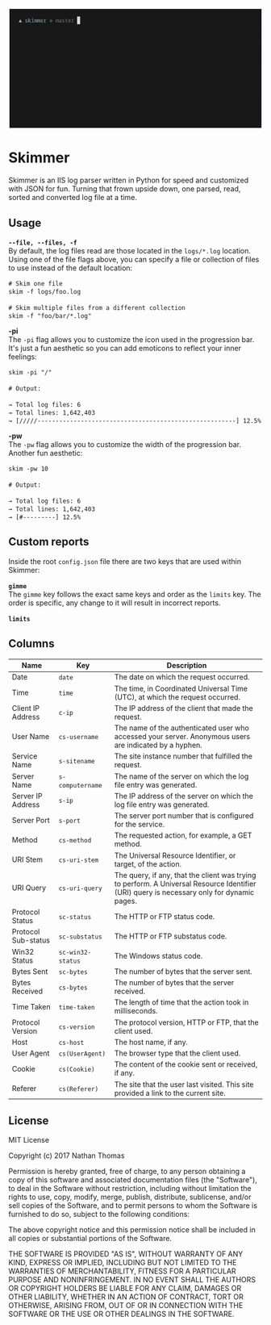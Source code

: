 <p align="center">
    <img src="demo.gif" width="500">
</p>

# Skimmer
Skimmer is an IIS log parser written in Python for speed and customized with JSON for fun. Turning that frown upside down, one parsed, read, sorted and converted log file at a time.

## Usage

**`--file, --files, -f`**  
By default, the log files read are those located in the `logs/*.log` location. Using one of the file flags above, you can specify a file or collection of files to use instead of the default location:

``` shell
# Skim one file
skim -f logs/foo.log

# Skim multiple files from a different collection
skim -f "foo/bar/*.log"
```

**-pi**  
The `-pi` flag allows you to customize the icon used in the progression bar. It's just a fun aesthetic so you can add emoticons to reflect your inner feelings:

``` shell
skim -pi "/"

# Output:

→ Total log files: 6
→ Total lines: 1,642,403
→ [/////-------------------------------------------------------] 12.5%
```

**-pw**  
The `-pw` flag allows you to customize the width of the progression bar. Another fun aesthetic:

``` shell
skim -pw 10

# Output:

→ Total log files: 6
→ Total lines: 1,642,403
→ [#---------] 12.5%
```

## Custom reports
Inside the root `config.json` file there are two keys that are used within Skimmer:

**`gimme`**  
The `gimme` key follows the exact same keys and order as the `limits` key. The order is specific, any change to it will result in incorrect reports.

**`limits`**  

## Columns
| Name                | Key               | Description                                                                                                                                |
|---------------------|-------------------|--------------------------------------------------------------------------------------------------------------------------------------------|
| Date                | `date`            | The date on which the request occurred.                                                                                                    |
| Time                | `time`            | The time, in Coordinated Universal Time (UTC), at which the request occurred.                                                              |
| Client IP Address   | `c-ip`            | The IP address of the client that made the request.                                                                                        |
| User Name           | `cs-username`     | The name of the authenticated user who accessed your server. Anonymous users are indicated by a hyphen.                                    |
| Service Name        | `s-sitename`      | The site instance number that fulfilled the request.                                                                                       |
| Server Name         | `s-computername`  | The name of the server on which the log file entry was generated.                                                                          |
| Server IP Address   | `s-ip`            | The IP address of the server on which the log file entry was generated.                                                                    |
| Server Port         | `s-port`          | The server port number that is configured for the service.                                                                                 |
| Method              | `cs-method`       | The requested action, for example, a GET method.                                                                                           |
| URI Stem            | `cs-uri-stem`     | The Universal Resource Identifier, or target, of the action.                                                                               |
| URI Query           | `cs-uri-query`    | The query, if any, that the client was trying to perform. A Universal Resource Identifier (URI) query is necessary only for dynamic pages. |
| Protocol Status     | `sc-status`       | The HTTP or FTP status code.                                                                                                               |
| Protocol Sub-status | `sc-substatus`    | The HTTP or FTP substatus code.                                                                                                            |
| Win32 Status        | `sc-win32-status` | The Windows status code.                                                                                                                   |
| Bytes Sent          | `sc-bytes`        | The number of bytes that the server sent.                                                                                                  |
| Bytes Received      | `cs-bytes`        | The number of bytes that the server received.                                                                                              |
| Time Taken          | `time-taken`      | The length of time that the action took in milliseconds.                                                                                   |
| Protocol Version    | `cs-version`      | The protocol version, HTTP or FTP, that the client used.                                                                                   |
| Host                | `cs-host`         | The host name, if any.                                                                                                                     |
| User Agent          | `cs(UserAgent)`   | The browser type that the client used.                                                                                                     |
| Cookie              | `cs(Cookie)`      | The content of the cookie sent or received, if any.                                                                                        |
| Referer             | `cs(Referer)`     | The site that the user last visited. This site provided a link to the current site.                                                        |

## License

MIT License

Copyright (c) 2017 Nathan Thomas

Permission is hereby granted, free of charge, to any person obtaining a copy
of this software and associated documentation files (the "Software"), to deal
in the Software without restriction, including without limitation the rights
to use, copy, modify, merge, publish, distribute, sublicense, and/or sell
copies of the Software, and to permit persons to whom the Software is
furnished to do so, subject to the following conditions:

The above copyright notice and this permission notice shall be included in all
copies or substantial portions of the Software.

THE SOFTWARE IS PROVIDED "AS IS", WITHOUT WARRANTY OF ANY KIND, EXPRESS OR
IMPLIED, INCLUDING BUT NOT LIMITED TO THE WARRANTIES OF MERCHANTABILITY,
FITNESS FOR A PARTICULAR PURPOSE AND NONINFRINGEMENT. IN NO EVENT SHALL THE
AUTHORS OR COPYRIGHT HOLDERS BE LIABLE FOR ANY CLAIM, DAMAGES OR OTHER
LIABILITY, WHETHER IN AN ACTION OF CONTRACT, TORT OR OTHERWISE, ARISING FROM,
OUT OF OR IN CONNECTION WITH THE SOFTWARE OR THE USE OR OTHER DEALINGS IN THE
SOFTWARE.
